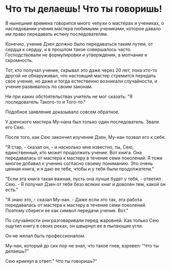 # Что ты делаешь! Что ты говоришь!

В нынешние времена говорится много чепухи о мастерах и учениках, о наследовании учения мастера любимыми учениками, которое давало им право передавать истину последователям.

Конечно, учение Дзен должно было передаваться таким путем, от сердца к сердцу, и в прошлом такое совершалось часто. Господствовали не формулировки и утверждения, а молчание и скромность.

Тот, кто получал учение, скрывал это даже через 20 лет, пока кто-то другой не обнаруживал, что настоящий мастер стремится передать свое учение, но даже и тогда естественно возникали случайности, и учение развивалось по своим законам.

Ни при каких обстоятельствах учитель не мог сказать: "Я последователь Такого-то и Того-то."

Подобное заявление доказывало совсем обратное.

У дзенского мастера Му-нана был только один последователь. Звали его Сею.

После того, как Сею закончил изучение Дзен, Му-нан позвал его к себе.

"Я стар, - сказал он, - и насколько мне известно, ты, Сею, единственный, кто может продолжить учение. Вот книга. Она передавалась от мастера к мастеру в течение семи поколений. Я тоже многое добавил к учению согласно своему пониманию. Это очень ценная книга, и я даю ее тебе, чтобы и у тебя были продолжатели."

"Если эта книга такая важная, пусть она лучше будет у тебя, - ответил Сею. - Я получил Дзен от тебя безо всяких книг и доволен тем, какой он есть."

"Я знаю это, - сказал Му-нан. - Даже если это так, эта работа передавалась от мастера к мастеру в течение семи поколений. Поэтому сбереги ее как символ передачи учения. Вот."

По случайности они разговаривали перед жаровней. Как только Сею ощутил книгу в своих реках, он швырнул ее в пылающие угли.

Он не желал быть профессионалом.

Му-нан, который до сих пор не знал, что такое гнев, взревел: "Что ты делаешь?"

Сею крикнул в ответ:" Что ты говоришь?"
